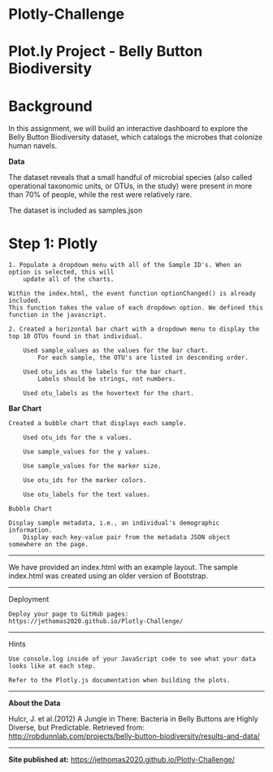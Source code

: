 # Plotly-Challenge


# Plot.ly Project - Belly Button Biodiversity

# Background

In this assignment, we will build an interactive dashboard to explore the Belly Button Biodiversity dataset, which catalogs the microbes that colonize human navels.

**Data**

The dataset reveals that a small handful of microbial species (also called operational taxonomic units, or OTUs, in the study) were present in more than 70% of people, while the rest were relatively rare.

The dataset is included as samples.json


# Step 1: Plotly

    1. Populate a dropdown menu with all of the Sample ID's. When an option is selected, this will 
        update all of the charts.

    Within the index.html, the event function optionChanged() is already included.
    This function takes the value of each dropdown option. We defined this function in the javascript.

    2. Created a horizontal bar chart with a dropdown menu to display the top 10 OTUs found in that individual.

        Used sample_values as the values for the bar chart.
            For each sample, the OTU's are listed in descending order.

        Used otu_ids as the labels for the bar chart.
            Labels should be strings, not numbers.

        Used otu_labels as the hovertext for the chart.

**Bar Chart**

    Created a bubble chart that displays each sample.

        Used otu_ids for the x values.

        Use sample_values for the y values.

        Use sample_values for the marker size.

        Use otu_ids for the marker colors.

        Use otu_labels for the text values.

    Bubble Chart

    Display sample metadata, i.e., an individual's demographic information.
        Display each key-value pair from the metadata JSON object somewhere on the page.

----------------------------

We have provided an index.html with an example layout. The sample index.html was created using an older version of Bootstrap.



----------------------------------------------------
Deployment

    Deploy your page to GitHub pages: https://jethomas2020.github.io/Plotly-Challenge/

---------------------------------------------   
Hints

    Use console.log inside of your JavaScript code to see what your data looks like at each step.

    Refer to the Plotly.js documentation when building the plots.

-----------------------------------------------
**About the Data**

Hulcr, J. et al.(2012) A Jungle in There: Bacteria in Belly Buttons are Highly Diverse, but Predictable. Retrieved from: http://robdunnlab.com/projects/belly-button-biodiversity/results-and-data/

-------------------------------
**Site published at:**   https://jethomas2020.github.io/Plotly-Challenge/


